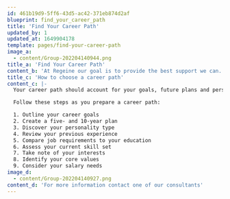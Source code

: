 ```yaml
---
id: 461b19d9-5ff6-43d5-ac42-371eb874d2af
blueprint: find_your_career_path
title: 'Find Your Career Path'
updated_by: 1
updated_at: 1649904178
template: pages/find-your-career-path
image_a:
  - content/Group-202204140944.png
title_a: 'Find Your Career Path'
content_b: 'At Regeine our goal is to provide the best support we can. Our staff are here to help you plan your career path, strategy and support you to match your skills to a job. Our goal is to help build your confidence to get the job you want!'
title_c: 'How to choose a career path'
content_c: |-
  Your career path should account for your goals, future plans and personality. Considering these factors can help you choose the right starting position and make strategic decisions over time.

  Follow these steps as you prepare a career path:

  1. Outline your career goals
  2. Create a five- and 10-year plan
  3. Discover your personality type
  4. Review your previous experience
  5. Compare job requirements to your education
  6. Assess your current skill set
  7. Take note of your interests
  8. Identify your core values
  9. Consider your salary needs
image_d:
  - content/Group-202204140927.png
content_d: 'For more information contact one of our consultants'
---
```

